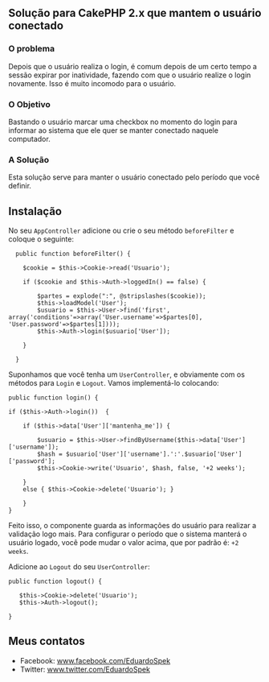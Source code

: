 ## Solução para CakePHP 2.x que mantem o usuário conectado

### O problema

Depois que o usuário realiza o login, é comum depois de um certo tempo a sessão expirar por inatividade,
fazendo com que o usuário realize o login novamente. Isso é muito incomodo para o usuário.

### O Objetivo

Bastando o usuário marcar uma checkbox no momento do login para informar ao sistema que
ele quer se manter conectado naquele computador.

### A Solução

Esta solução serve para manter o usuário conectado pelo período que você definir.

## Instalação

No seu `AppController` adicione ou crie o seu método `beforeFilter` e coloque o seguinte:


      public function beforeFilter() {
                 
        $cookie = $this->Cookie->read('Usuario');		
        
        if ($cookie and $this->Auth->loggedIn() == false) {
        
        	$partes = explode(":", @stripslashes($cookie));
        	$this->loadModel('User');
        	$usuario = $this->User->find('first', array('conditions'=>array('User.username'=>$partes[0], 'User.password'=>$partes[1])));
        	$this->Auth->login($usuario['User']);
        	
        }
        
      }

Suponhamos que você tenha um `UserController`, e obviamente com os métodos para `Login` e `Logout`.
Vamos implementá-lo colocando:

    public function login() {
			
    if ($this->Auth->login())  { 
    
    	if ($this->data['User']['mantenha_me']) {
    	
    		$usuario = $this->User->findByUsername($this->data['User']['username']);	
    		$hash = $usuario['User']['username'].':'.$usuario['User']['password'];
    		$this->Cookie->write('Usuario', $hash, false, '+2 weeks');
    		
    	}
    	else { $this->Cookie->delete('Usuario'); }
            
        }
    }
      
Feito isso, o componente guarda as informações do usuário para realizar a validação logo mais.
Para configurar o período que o sistema manterá o usuário logado, você pode mudar o valor acima, que por padrão é: `+2 weeks`.

Adicione ao `Logout` do seu `UserController`:

    public function logout() {  		  
    
       $this->Cookie->delete('Usuario');
       $this->Auth->logout();
                
    } 

## Meus contatos

* Facebook: www.facebook.com/EduardoSpek
* Twitter: www.twitter.com/EduardoSpek

